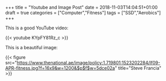+++
title = "Youtube and Image Post"
date = 2018-11-03T14:04:51+01:00
draft = true
categories = ["Computer","Fitness"]
tags = ["SSD","Aerobics"]
+++

This is a good YouTube video:

{{< youtube KYpFY81Rz_c >}}

This is a beautiful image:

{{< figure src="https://www.thenational.ae/image/policy:1.719801:1523202284/lf09-APR-fitness.jpg?f=16x9&w=1200&$p$f$w=5dce02a" title="Steve Francia" >}}

